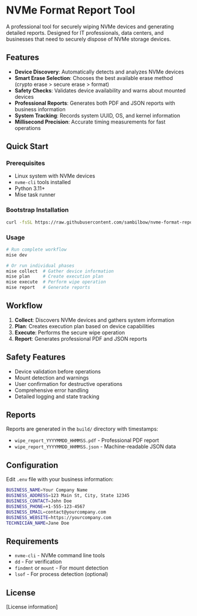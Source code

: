 # NVMe Format Report Tool

A professional tool for securely wiping NVMe devices and generating detailed reports. Designed for IT professionals, data centers, and businesses that need to securely dispose of NVMe storage devices.

## Features

- **Device Discovery**: Automatically detects and analyzes NVMe devices
- **Smart Erase Selection**: Chooses the best available erase method (crypto erase > secure erase > format)
- **Safety Checks**: Validates device availability and warns about mounted devices
- **Professional Reports**: Generates both PDF and JSON reports with business information
- **System Tracking**: Records system UUID, OS, and kernel information
- **Millisecond Precision**: Accurate timing measurements for fast operations

## Quick Start

### Prerequisites

- Linux system with NVMe devices
- `nvme-cli` tools installed
- Python 3.11+
- Mise task runner

### Bootstrap Installation

```bash
curl -fsSL https://raw.githubusercontent.com/sambilbow/nvme-format-report/main/bootstrap.sh | bash
```

### Usage

```bash
# Run complete workflow
mise dev

# Or run individual phases
mise collect  # Gather device information
mise plan     # Create execution plan
mise execute  # Perform wipe operation
mise report   # Generate reports
```

## Workflow

1. **Collect**: Discovers NVMe devices and gathers system information
2. **Plan**: Creates execution plan based on device capabilities
3. **Execute**: Performs the secure wipe operation
4. **Report**: Generates professional PDF and JSON reports

## Safety Features

- Device validation before operations
- Mount detection and warnings
- User confirmation for destructive operations
- Comprehensive error handling
- Detailed logging and state tracking

## Reports

Reports are generated in the `build/` directory with timestamps:
- `wipe_report_YYYYMMDD_HHMMSS.pdf` - Professional PDF report
- `wipe_report_YYYYMMDD_HHMMSS.json` - Machine-readable JSON data

## Configuration

Edit `.env` file with your business information:
```bash
BUSINESS_NAME=Your Company Name
BUSINESS_ADDRESS=123 Main St, City, State 12345
BUSINESS_CONTACT=John Doe
BUSINESS_PHONE=+1-555-123-4567
BUSINESS_EMAIL=contact@yourcompany.com
BUSINESS_WEBSITE=https://yourcompany.com
TECHNICIAN_NAME=Jane Doe
```

## Requirements

- `nvme-cli` - NVMe command line tools
- `dd` - For verification
- `findmnt` or `mount` - For mount detection
- `lsof` - For process detection (optional)

## License

[License information]
